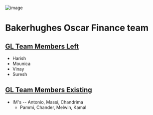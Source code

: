 ![image](https://github.com/pammietl4/3_try/assets/63113628/c10d2298-40c0-4f47-8358-e2e81ac13a20)


# **Bakerhughes Oscar Finance team**

## <u>GL Team Members Left</u>

* Harish
* Mounica
* Vinay
* Suresh

## <u>GL Team Members Existing</u>
 - IM's -- Antonio, Massi, Chandrima
    - Pammi, Chander, Melwin, Kamal

